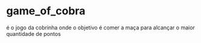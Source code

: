 # game_of_cobra
é o jogo da cobrinha onde o objetivo é comer a maça para alcançar o maior quantidade de pontos
